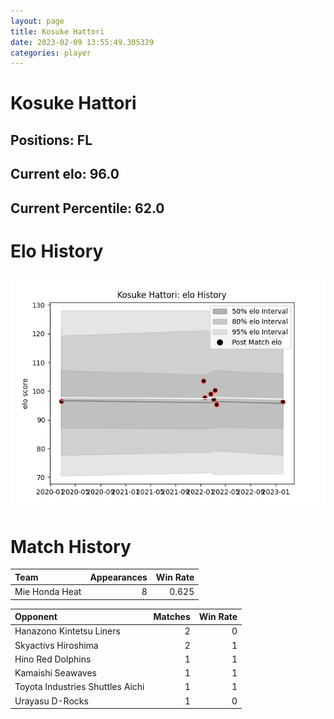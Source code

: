 ```yaml
---  
layout: page  
title: Kosuke Hattori  
date: 2023-02-09 13:55:49.305329  
categories: player  
---
```

# Kosuke Hattori

## Positions: FL

## Current elo: 96.0

## Current Percentile: 62.0

# Elo History


![elo history](history_KosukeHattori.png)
# Match History


| Team           |   Appearances |   Win Rate |
|:---------------|--------------:|-----------:|
| Mie Honda Heat |             8 |      0.625 |

| Opponent                         |   Matches |   Win Rate |
|:---------------------------------|----------:|-----------:|
| Hanazono Kintetsu Liners         |         2 |          0 |
| Skyactivs Hiroshima              |         2 |          1 |
| Hino Red Dolphins                |         1 |          1 |
| Kamaishi Seawaves                |         1 |          1 |
| Toyota Industries Shuttles Aichi |         1 |          1 |
| Urayasu D-Rocks                  |         1 |          0 |